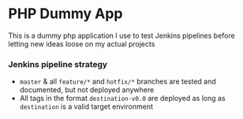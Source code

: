 # PHP Dummy App
This is a dummy php application I use to test Jenkins pipelines before letting new ideas loose on my actual projects

### Jenkins pipeline strategy
* `master` & all `feature/*` and `hotfix/*` branches are tested and documented, but not deployed anywhere
* All tags in the format `destination-v0.0` are deployed as long as `destination` is a valid target environment